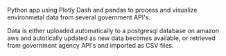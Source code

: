 Python app using Plotly Dash and pandas to process and visualize environmetal data from several government API's.

Data is either uploaded automatically to a postgresql database on amazon aws and autotically updated as new data becomes available,
or retrieved from government agency API's and imported as CSV files.
